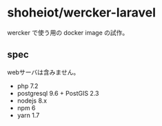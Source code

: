 shoheiot/wercker-laravel
=========================

wercker で使う用の docker image の試作。

## spec

webサーバは含みません。

- php 7.2
- postgresql 9.6 + PostGIS 2.3
- nodejs 8.x
- npm 6
- yarn 1.7
